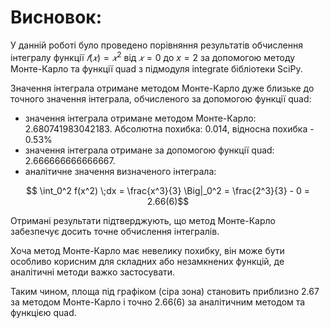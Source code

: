 # Висновок:

У данній роботі було проведено порівняння результатів обчислення інтегралу функції 
$𝑓(𝑥) = 𝑥^2$ від $𝑥=0$ до $x=2$ за допомогою методу Монте-Карло та функції quad з підмодуля integrate бібліотеки SciPy.

Значення інтеграла отримане методом Монте-Карло дуже близьке до точного значення інтеграла, обчисленого за допомогою функції quad:
- значення інтеграла отримане методом Монте-Карло: 2.680741983042183. Абсолютна похибка: 0.014, відносна похибка - 0.53%
- значення інтеграла отримане за допомогою функції quad: 2.666666666666667.
- аналітичне значення визначеного інтеграла:

$$ \int_0^2 f(x^2) \;dx = \frac{x^3}{3} \Big|_0^2 = \frac{2^3}{3} - 0 = 2.66(6)$$
 
Отримані результати підтверджують, що метод Монте-Карло забезпечує досить точне обчислення інтегралів. 

Хоча метод Монте-Карло має невелику похибку, він може бути особливо корисним для складних або незамкнених функцій, де аналітичні методи важко застосувати.

Таким чином, площа під графіком (сіра зона) становить приблизно 2.67 за методом Монте-Карло і точно 2.66(6) за аналітичним методом та функцією quad.
